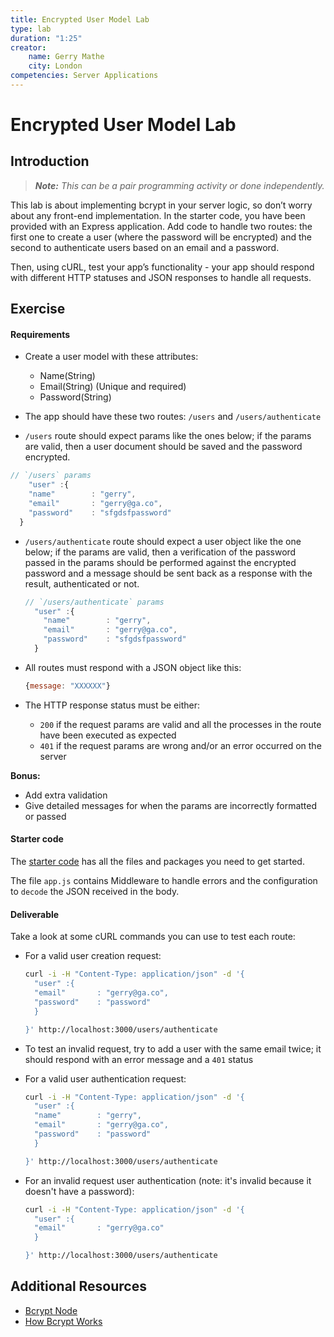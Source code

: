 ```yaml
---
title: Encrypted User Model Lab
type: lab
duration: "1:25"
creator:
    name: Gerry Mathe
    city: London
competencies: Server Applications
---
```



# Encrypted User Model Lab

## Introduction

> ***Note:*** _This can be a pair programming activity or done independently._

This lab is about implementing bcrypt in your server logic, so don’t worry about any front-end implementation. In the starter code, you have been provided with an Express application. Add code to handle two routes: the first one to create a user (where the password will be encrypted) and the second to authenticate users based on an email and a password.

Then, using cURL, test your app’s functionality - your app should respond with different HTTP statuses and JSON responses to handle all requests.

## Exercise

#### Requirements

- Create a user model with these attributes:

  - Name(String)
  - Email(String) (Unique and required)
  - Password(String)


- The app should have these two routes: `/users` and `/users/authenticate`

- `/users` route should expect params like the ones below; if the params are valid, then a user document should be saved and the password encrypted.

```javascript
// `/users` params
    "user" :{
    "name"        : "gerry",
    "email"       : "gerry@ga.co",
    "password"    : "sfgdsfpassword"
  }
```


- `/users/authenticate` route should expect a user object like the one below; if the params are valid, then a verification of the password passed in the params should be performed against the encrypted password and a message should be sent back as a response with the result, authenticated or not.

  ```javascript
  // `/users/authenticate` params
    "user" :{
      "name"        : "gerry",
      "email"       : "gerry@ga.co",
      "password"    : "sfgdsfpassword"
    }
  ```



- All routes must respond with a JSON object like this:

  ```javascript
  {message: "XXXXXX"}
  ```

- The HTTP response status must be either:

  - `200` if the request params are valid and all the processes in the route have been executed as expected
  - `401` if the request params are wrong and/or an error occurred on the server 

**Bonus:**

- Add extra validation
- Give detailed messages for when the params are incorrectly formatted or passed

#### Starter code

The [starter code](starter-code) has all the files and packages you need to get started. 

The file `app.js` contains Middleware to handle errors and the configuration to `decode` the JSON received in the body.

#### Deliverable

Take a look at some cURL commands you can use to test each route:

- For a valid user creation request:

    ```bash
    curl -i -H "Content-Type: application/json" -d '{
      "user" :{
      "email"       : "gerry@ga.co",
      "password"    : "password"
      }

    }' http://localhost:3000/users/authenticate
    ```

- To test an invalid request, try to add a user with the same email twice; it should respond with an error message and a `401` status

- For a valid user authentication request:

  ```bash
  curl -i -H "Content-Type: application/json" -d '{
    "user" :{
    "name"        : "gerry",
    "email"       : "gerry@ga.co",
    "password"    : "password"
    }

  }' http://localhost:3000/users/authenticate
  ```


- For an invalid request user authentication (note: it's invalid because it doesn't have a password):


  ```bash
  curl -i -H "Content-Type: application/json" -d '{
    "user" :{
    "email"       : "gerry@ga.co"
    }

  }' http://localhost:3000/users/authenticate
  ```


## Additional Resources

- [Bcrypt Node](https://github.com/ncb000gt/node.bcrypt.js/)
- [How Bcrypt Works](http://codahale.com/how-to-safely-store-a-password/)



